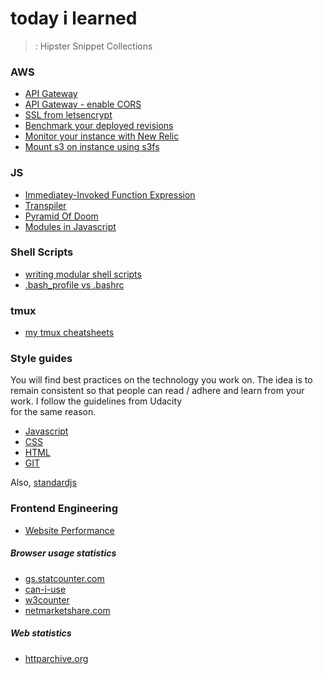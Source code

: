 # today i learned

> : Hipster Snippet Collections

### AWS

- [API Gateway](aws/api_gateway.md)
- [API Gateway - enable CORS](http://enable-cors.org/server_awsapigateway.html)
- [SSL from letsencrypt](aws/aws_ssl_letsencrypt.md)
- [Benchmark your deployed revisions](aws/codedeploy_benchmark.md)
- [Monitor your instance with New Relic](aws/newrelic_server.sh)
- [Mount s3 on instance using s3fs](aws/s3fs.sh)

### JS

- [Immediatey-Invoked Function Expression](js/patterns.md#iffe-pronounced-iffy)
- [Transpiler](https://github.com/rabishah/TIL/blob/master/js/transpiler.md#transplier)
- [Pyramid Of Doom](https://github.com/rabishah/TIL/blob/master/js/pyramid_of_doom.md)
- [Modules in Javascript](https://github.com/rabishah/TIL/blob/master/js/modules_in_javascript.md)

### Shell Scripts

- [writing modular shell scripts](shell-scripts/functions.md#writing-modular-bash-scripts)
- [.bash_profile vs .bashrc](https://github.com/thoughtbot/til/blob/master/bash/bash_profile_vs_bashrc.md#bash_profile-vs-bashrc)

### tmux

- [my tmux cheatsheets](tmux/my_tmux_cheatsheets.md)

### Style guides

You will find best practices on the technology you work on. The idea is to remain consistent so
that people can read / adhere and learn from your work. I follow the guidelines from Udacity  
for the same reason. 

- [Javascript](http://udacity.github.io/frontend-nanodegree-styleguide/javascript.html)
- [CSS](http://udacity.github.io/frontend-nanodegree-styleguide/css.html)
- [HTML](http://udacity.github.io/frontend-nanodegree-styleguide/index.html)
- [GIT](https://udacity.github.io/git-styleguide/)

Also, [standardjs](https://github.com/feross/standard)

### Frontend Engineering
- [Website Performance](https://github.com/rabishah/TIL/blob/master/Web-Performance.md#web-performance)

##### Browser usage statistics
- [gs.statcounter.com](http://gs.statcounter.com/)
- [can-i-use](http://caniuse.com/usage-table)
- [w3counter](https://www.w3counter.com/globalstats.php)
- [netmarketshare.com](https://www.netmarketshare.com/browser-market-share.aspx?qprid=2&qpcustomd=0)

##### Web statistics
- [httparchive.org](http://httparchive.org/interesting.php)
